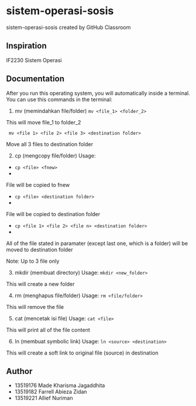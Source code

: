 # sistem-operasi-sosis
sistem-operasi-sosis created by GitHub Classroom

## Inspiration
IF2230 Sistem Operasi

## Documentation
After you run this operating system, you will automatically inside a terminal.
You can use this commands in the terminal:
1. mv (memindahkan file/folder)
```mv <file_1> <folder_2>```

This will move file_1 to folder_2

``` mv <file 1> <file 2> <file 3> <destination folder>```

Move all 3 files to destination folder

2. cp (mengcopy file/folder)
Usage: 
* ```cp <file> <fnew>```
* 
File will be copied to fnew

* ```cp <file> <destination folder>```
* 
File will be copied to destination folder

* ```cp <file 1> <file 2> <file n> <destination folder>```
* 
All of the file stated in paramater (except last one, which is a folder) will be moved to destination folder

Note: Up to 3 file only

3. mkdir (membuat directory)
Usage: ```mkdir <new_folder>```

This will create a new folder

4. rm (menghapus file/folder)
Usage: ```rm <file/folder>```

This will remove the file

5. cat (mencetak isi file)
Usage: ```cat <file>```

This will print all of the file content

6. ln (membuat symbolic link)
Usage: ```ln <source> <destination>```

This will create a soft link to original file (source) in destination

## Author
* 13519176 Made Kharisma Jagaddhita
* 13519182 Farrell Abieza Zidan
* 13519221 Allief Nuriman
